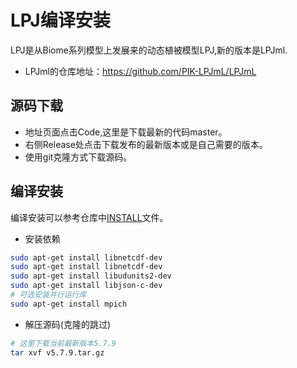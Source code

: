 # LPJ编译安装
LPJ是从Biome系列模型上发展来的动态植被模型LPJ,新的版本是LPJml.
- LPJml的仓库地址：https://github.com/PIK-LPJmL/LPJmL
## 源码下载
- 地址页面点击Code,这里是下载最新的代码master。
- 右侧Release处点击下载发布的最新版本或是自己需要的版本。
- 使用git克隆方式下载源码。

## 编译安装
编译安装可以参考仓库中[INSTALL](https://github.com/PIK-LPJmL/LPJmL/blob/master/INSTALL)文件。
- 安装依赖
```bash
sudo apt-get install libnetcdf-dev
sudo apt-get install libnetcdf-dev
sudo apt-get install libudunits2-dev
sudo apt-get install libjson-c-dev
# 可选安装并行运行库
sudo apt-get install mpich
```
- 解压源码(克隆的跳过)
```bash
# 这里下载当前最新版本5.7.9
tar xvf v5.7.9.tar.gz
```
